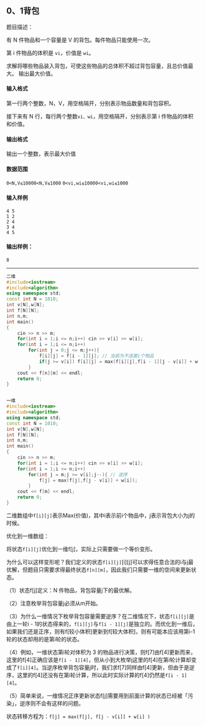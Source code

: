 ## 0、1背包

题目描述：

有 N 件物品和一个容量是 V 的背包。每件物品只能使用一次。

第 i 件物品的体积是 `vi`，价值是 `wi`。

求解将哪些物品装入背包，可使这些物品的总体积不超过背包容量，且总价值最大。
输出最大价值。

#### 输入格式

第一行两个整数，N，V，用空格隔开，分别表示物品数量和背包容积。

接下来有 N 行，每行两个整数`vi、wi`，用空格隔开，分别表示第 i 件物品的体积和价值。

#### 输出格式

输出一个整数，表示最大价值

#### 数据范围

`0<N,V≤10000<N,V≤1000`
`0<vi,wi≤10000<vi,wi≤1000`

#### 输入样例

```
4 5
1 2
2 4
3 4
4 5
```

#### 输出样例：

```
8
```

---

```c++
二维
#include<iostream>
#include<algorithm>
using namespace std;
const int N = 1010;
int v[N],w[N];
int f[N][N];
int n,m;
int main()
{
    cin >> n >> m;
    for(int i = 1;i <= n;i++) cin >> v[i] >> w[i];
    for(int i = 1;i <= n;i++)
        for(int j = 0;j <= m;j++){
            f[i][j] = f[i - 1][j]; // 当前为不选第i个物品
            if(j >= v[i]) f[i][j] = max(f[i][j],f[i - 1][j - v[i]] + w[i]); // 选第i个物品
        }
    cout << f[n][m] << endl;
    return 0;
}


一维
#include<iostream>
#include<algorithm>
using namespace std;
const int N = 1010;
int v[N],w[N];
int f[N][N];
int n,m;
int main()
{
    cin >> n >> m;
    for(int i = 1;i <= n;i++) cin >> v[i] >> w[i];
    for(int i = 1;i <= n;i++)
        for(int j = m;j >= v[i];j--){ // 逆序
			f[j] = max(f[j],f[j - v[i]] + w[i]);
        }
    cout << f[m] << endl;
    return 0;
}
```

二维数组中`f[i][j]`表示Max(价值)，其中i表示前i个物品中，j表示背包大小为j的时候。

优化到一维数组：

将状态`f[i][j]`优化到一维f[j]，实际上只需要做一个等价变形。

为什么可以这样变形呢？我们定义的状态`f[i][j]`[i][j]可以求得任意合法的i与j最优解，但题目只需要求得最终状态`f[n][m]`，因此我们只需要一维的空间来更新状态。

（1）状态f[j]定义：N 件物品，背包容量j下的最优解。

（2）注意枚举背包容量j必须从m开始。

（3）为什么一维情况下枚举背包容量需要逆序？在二维情况下，状态`f[i][j]`是由上一轮i - 1的状态得来的，`f[i][j]`与`f[i - 1][j]`是独立的。而优化到一维后，如果我们还是正序，则有f[较小体积]更新到f[较大体积]，则有可能本应该用第i-1轮的状态却用的是第i轮的状态。

（4）例如，一维状态第i轮对体积为 3 的物品进行决策，则f[7]由f[4]更新而来，这里的f[4]正确应该是`f[i - 1][4]`，但从小到大枚举j这里的f[4]在第i轮计算却变成了`f[i][4]`。当逆序枚举背包容量j时，我们求f[7]同样由f[4]更新，但由于是逆序，这里的f[4]还没有在第i轮计算，所以此时实际计算的f[4]仍然是`f[i - 1][4]`。

（5）简单来说，一维情况正序更新状态f[j]需要用到前面计算的状态已经被「污染」，逆序则不会有这样的问题。

状态转移方程为：`f[j] = max(f[j], f[j - v[i]] + w[i] )`
